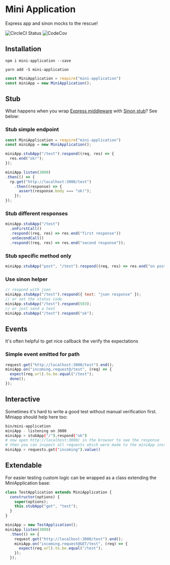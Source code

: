 # Mini Application

Express app and sinon mocks to the rescue!

![CircleCI Status](https://circleci.com/gh/michaloo/mini-application.png)
![CodeCov](https://codecov.io/gh/michaloo/mini-application/branch/master/graph/badge.svg)

## Installation

`npm i mini-application --save`

`yarn add -S mini-application`

```js
const MiniApplication = require("mini-application")
const miniApp = new MiniApplication();
```

## Stub

What happens when you wrap [Express middleware](https://expressjs.com/) with [Sinon stub](http://sinonjs.org/releases/v2.3.7/stubs/)? See below:

### Stub simple endpoint

```js
const MiniApplication = require("mini-application")
const miniApp = new MiniApplication();

miniApp.stubApp("/test").respond((req, res) => {
  res.end("ok!");
});

miniApp.listen(3000)
.then(() => {
  rp.get("http://localhost:3000/test")
    .then((response) => {
      assert(response.body === "ok!");
    });
});
```


### Stub different responses

```js
miniApp.stubApp("/test")
  .onFirstCall()
  .respond((req, res) => res.end("first response"))
  .onSecondCall()
  .respond((req, res) => res.end("second response"));
```

### Stub specific method only

```js
miniApp.stubApp("post", "/test").respond((req, res) => res.end("on post call only"));
```

### Use sinon helper

```js
// respond with json
miniApp.stubApp("/test").respond({ text: "json response" });
// or set the status code
miniApp.stubApp("/test").respond(503);
// or just send a text
miniApp.stubApp("/test").respond("ok");
```

## Events

It's often helpful to get nice callback the verify the expectations


### Simple event emitted for path

```js
request.get("http://localhost:3000/test").end();
miniApp.on("incoming.request@/test", (req) => {
  expect(req.url).to.be.equal("/test");
  done();
});
```

## Interactive

Sometimes it's hard to write a good test without manual verification first. Miniapp should help here too:

```sh
bin/mini-application
miniApp - listening on 3000
miniApp > stubApp("/").respond("ok")
# now open http://localhost:3000/ in the browser to see the response
# then you can inspect all requests which were made to the miniApp instance:
miniApp > requests.get("incoming").value()
```

## Extendable

For easier testing custom logic can be wrapped as a class extending the MiniApplication base:

```js
class TestApplication extends MiniApplication {
  constructor(options) {
    super(options);
    this.stubApp("get", "test");
  }
}

miniApp = new TestApplication();
miniApp.listen(3000)
  .then(() => {
    request.get("http://localhost:3000/test").end();
    miniApp.on("incoming.request@GET/test", (req) => {
      expect(req.url).to.be.equal("/test");
    });
  });
```
